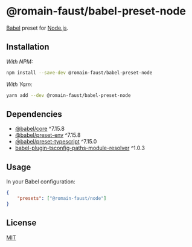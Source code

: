 # @romain-faust/babel-preset-node

[Babel](https://babeljs.io) preset for [Node.js](https://nodejs.org).

## Installation

_With NPM:_

```bash
npm install --save-dev @romain-faust/babel-preset-node
```

_With Yarn:_

```bash
yarn add --dev @romain-faust/babel-preset-node
```

## Dependencies

-   [@babel/core](https://npmjs.org/package/@babel/core) ^7.15.8
-   [@babel/preset-env](https://npmjs.org/package/@babel/preset-env) ^7.15.8
-   [@babel/preset-typescript](https://npmjs.org/package/@babel/preset-typescript) ^7.15.0
-   [babel-plugin-tsconfig-paths-module-resolver](https://npmjs.org/package/babel-plugin-tsconfig-paths-module-resolver) ^1.0.3

## Usage

In your Babel configuration:

<!-- prettier-ignore -->
```json
{
    "presets": ["@romain-faust/node"]
}
```

## License

[MIT](license.md)
